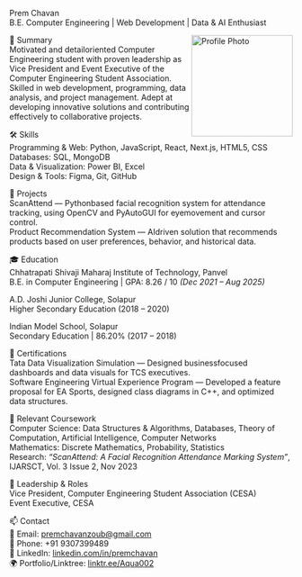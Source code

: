 Prem Chavan  
B.E. Computer Engineering | Web Development | Data & AI Enthusiast  

<img align="right" src="https://github.com/Asylum0741/Asylum0741/blob/main/profile.jpg" alt="Profile Photo" width="180" style="borderradius:50%;" />  



📌 Summary  
 Motivated and detailoriented Computer Engineering student with proven leadership as Vice President and Event Executive of the Computer Engineering Student Association. Skilled in web development, programming,     data analysis, and project management. Adept at developing innovative solutions and contributing effectively to collaborative projects.  



🛠️ Skills  
 Programming & Web: Python, JavaScript, React, Next.js, HTML5, CSS  
 Databases: SQL, MongoDB  
 Data & Visualization: Power BI, Excel  
 Design & Tools: Figma, Git, GitHub  



📂 Projects  
 ScanAttend — Pythonbased facial recognition system for attendance tracking, using OpenCV and PyAutoGUI for eyemovement and cursor control.  
 Product Recommendation System — AIdriven solution that recommends products based on user preferences, behavior, and historical data.  


🎓 Education  
Chhatrapati Shivaji Maharaj Institute of Technology, Panvel  
B.E. in Computer Engineering | GPA: 8.26 / 10 *(Dec 2021 – Aug 2025)*  

A.D. Joshi Junior College, Solapur  
Higher Secondary Education (2018 – 2020)

Indian Model School, Solapur  
Secondary Education | 86.20% (2017 – 2018) 


📜 Certifications  
 Tata Data Visualization Simulation — Designed businessfocused dashboards and data visuals for TCS executives.  
 Software Engineering Virtual Experience Program — Developed a feature proposal for EA Sports, designed class diagrams in C++, and optimized data structures.  


📘 Relevant Coursework  
 Computer Science: Data Structures & Algorithms, Databases, Theory of Computation, Artificial Intelligence, Computer Networks  
 Mathematics: Discrete Mathematics, Probability, Statistics  
 Research: *“ScanAttend: A Facial Recognition Attendance Marking System”*, IJARSCT, Vol. 3 Issue 2, Nov 2023  


🏅 Leadership & Roles  
 Vice President, Computer Engineering Student Association (CESA)  
 Event Executive, CESA    


 📫 Contact  
 📧 Email: [premchavanzoub@gmail.com](mailto:premchavanzoub@gmail.com)  
 📱 Phone: +91 9307399489  
 🔗 LinkedIn: [linkedin.com/in/premchavan](https://www.linkedin.com/in/premchavan)  
 🌍 Portfolio/Linktree: [linktr.ee/Aqua002](https://linktr.ee/Aqua002)  
